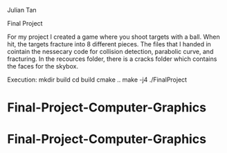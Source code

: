 Julian Tan

Final Project

For my project I created a game where you shoot targets with a ball. When hit, the targets fracture into 8 different pieces. The files that I handed in cointain the nessecary code for collision detection, parabolic curve, and fracturing. In the recources folder, there is a cracks folder which contains the faces for the skybox.

Execution:
mkdir build
cd build
cmake ..
make -j4
./FinalProject
# Final-Project-Computer-Graphics
# Final-Project-Computer-Graphics
